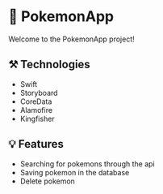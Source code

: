 # 📱 PokemonApp
Welcome to the PokemonApp project! <br>

## ⚒️ Technologies
- Swift
- Storyboard
- CoreData
- Alamofire
- Kingfisher

## 💡 Features
- Searching for pokemons through the api
- Saving pokemon in the database
- Delete pokemon
